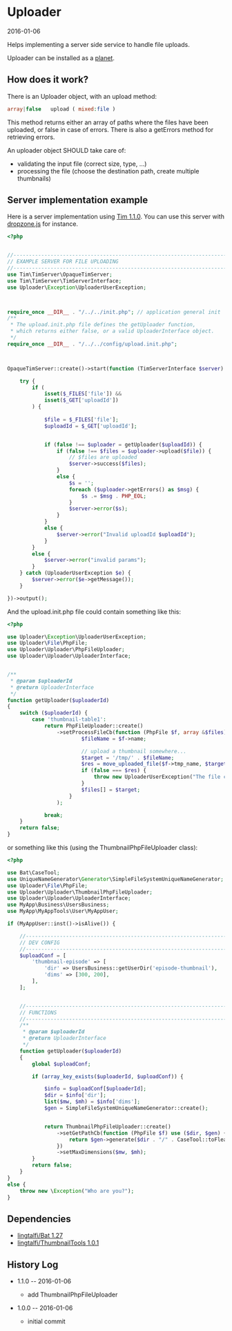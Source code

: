 Uploader
=============
2016-01-06



Helps implementing a server side service to handle file uploads.


Uploader can be installed as a [planet](https://github.com/lingtalfi/Observer/blob/master/article/article.planetReference.eng.md).






How does it work?
--------------------

There is an Uploader object, with an upload method:

```php
array|false   upload ( mixed:file ) 
```

This method returns either an array of paths where the files have been uploaded, or false in case of errors.
There is also a getErrors method for retrieving errors.


An uploader object SHOULD take care of:

- validating the input file (correct size, type, ...)
- processing the file (choose the destination path, create multiple thumbnails)








Server implementation example
-------------------------------

Here is a server implementation using [Tim 1.1.0](https://github.com/lingtalfi/Tim).
You can use this server with [dropzone.js](http://dropzonejs.com/) for instance.


```php
<?php


//------------------------------------------------------------------------------/
// EXAMPLE SERVER FOR FILE UPLOADING
//------------------------------------------------------------------------------/
use Tim\TimServer\OpaqueTimServer;
use Tim\TimServer\TimServerInterface;
use Uploader\Exception\UploaderUserException;



require_once __DIR__ . "/../../init.php"; // application general init
/**
 * The upload.init.php file defines the getUploader function,
 * which returns either false, or a valid UploaderInterface object.
 */
require_once __DIR__ . "/../../config/upload.init.php";  



OpaqueTimServer::create()->start(function (TimServerInterface $server) {

    try {
        if (
            isset($_FILES['file']) &&
            isset($_GET['uploadId'])
        ) {
        
            $file = $_FILES['file'];
            $uploadId = $_GET['uploadId'];


            if (false !== $uploader = getUploader($uploadId)) {
                if (false !== $files = $uploader->upload($file)) {
                    // $files are uploaded
                    $server->success($files);
                }
                else {
                    $s = '';
                    foreach ($uploader->getErrors() as $msg) {
                        $s .= $msg . PHP_EOL;
                    }
                    $server->error($s);
                }
            }
            else {
                $server->error("Invalid uploadId $uploadId");
            }
        }
        else {
            $server->error("invalid params");
        }
    } catch (UploaderUserException $e) {
        $server->error($e->getMessage());
    }

})->output();
```


And the upload.init.php file could contain something like this:



```php
<?php

use Uploader\Exception\UploaderUserException;
use Uploader\File\PhpFile;
use Uploader\Uploader\PhpFileUploader;
use Uploader\Uploader\UploaderInterface;


/**
 * @param $uploaderId
 * @return UploaderInterface
 */
function getUploader($uploaderId)
{
    switch ($uploaderId) {
        case 'thumbnail-table1':
            return PhpFileUploader::create()
                ->setProcessFileCb(function (PhpFile $f, array &$files) {
                        $fileName = $f->name;

                        // upload a thumbnail somewhere...
                        $target = '/tmp/' . $fileName;
                        $res = move_uploaded_file($f->tmp_name, $target);
                        if (false === $res) {
                            throw new UploaderUserException("The file couldn't be uploaded");
                        }
                        $files[] = $target;
                    }
                );

            break;
    }
    return false;
}
```



or something like this (using the ThumbnailPhpFileUploader class):


```php
<?php

use Bat\CaseTool;
use UniqueNameGenerator\Generator\SimpleFileSystemUniqueNameGenerator;
use Uploader\File\PhpFile;
use Uploader\Uploader\ThumbnailPhpFileUploader;
use Uploader\Uploader\UploaderInterface;
use MyApp\Business\UsersBusiness;
use MyApp\MyAppTools\User\MyAppUser;

if (MyAppUser::inst()->isAlive()) {

    //------------------------------------------------------------------------------/
    // DEV CONFIG
    //------------------------------------------------------------------------------/
    $uploadConf = [
        'thumbnail-episode' => [
            'dir' => UsersBusiness::getUserDir('episode-thumbnail'),
            'dims' => [300, 200],
        ],
    ];


    //------------------------------------------------------------------------------/
    // FUNCTIONS
    //------------------------------------------------------------------------------/
    /**
     * @param $uploaderId
     * @return UploaderInterface
     */
    function getUploader($uploaderId)
    {
        global $uploadConf;

        if (array_key_exists($uploaderId, $uploadConf)) {

            $info = $uploadConf[$uploaderId];
            $dir = $info['dir'];
            list($mw, $mh) = $info['dims'];
            $gen = SimpleFileSystemUniqueNameGenerator::create();


            return ThumbnailPhpFileUploader::create()
                ->setGetPathCb(function (PhpFile $f) use ($dir, $gen) {
                    return $gen->generate($dir . "/" . CaseTool::toFlea($f->name));
                })
                ->setMaxDimensions($mw, $mh);
        }
        return false;
    }
}
else {
    throw new \Exception("Who are you?");
}
```






Dependencies
------------------

- [lingtalfi/Bat 1.27](https://github.com/lingtalfi/Bat)
- [lingtalfi/ThumbnailTools 1.0.1](https://github.com/lingtalfi/ThumbnailTools)



History Log
------------------
    
- 1.1.0 -- 2016-01-06

    - add ThumbnailPhpFileUploader
        
- 1.0.0 -- 2016-01-06

    - initial commit
    
    